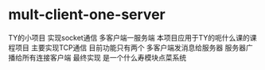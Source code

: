 # mult-client-one-server
TY的小项目 实现socket通信 多客户端一服务端
本项目应用于TY的呃什么课的课程项目 主要实现TCP通信
目前功能只有两个 多客户端发消息给服务器
              服务器广播给所有连接客户端
最终实现 是一个什么寿模块点菜系统
